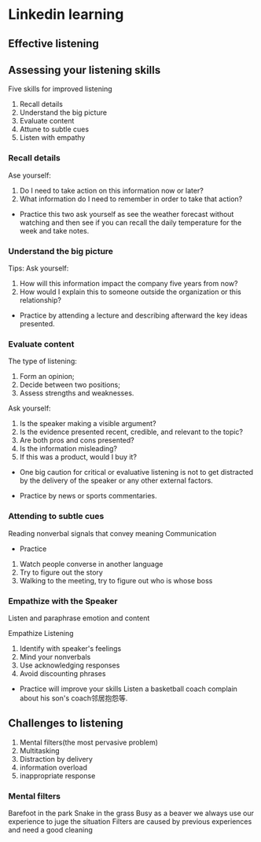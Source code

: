 # Linkedin learning
## Effective listening
## Assessing your listening skills
Five skills for improved listening
1. Recall details
2. Understand the big picture
3. Evaluate content
4. Attune to subtle cues
5. Listen with empathy
### Recall details
Ase yourself: 
1. Do I need to take action on this information now or later?
2. What information do I need to remember in order to take that action?

- Practice this two ask yourself as see the weather forecast without watching and then see if you can recall the daily temperature for the week and take notes.

### Understand the big picture
Tips: Ask yourself: 
1. How will this information impact the company five years from now?
2. How would I explain this to someone outside the organization or this relationship?

- Practice by attending a lecture and describing afterward the key ideas presented.

### Evaluate content
The type of listening: 
1. Form an opinion; 
2. Decide between two positions; 
3. Assess strengths and weaknesses.

Ask yourself: 
1. Is the speaker making a visible argument?
2. Is the evidence presented recent, credible, and relevant to the topic?
3. Are both pros and cons presented?
4. Is the information misleading?
5. If this was a product, would I buy it?

- One big caution for critical or evaluative listening is not to get distracted by the delivery of the speaker or any other external factors.

- Practice by news or sports commentaries.

### Attending to subtle cues
Reading nonverbal signals that convey meaning
Communication

- Practice
1. Watch people converse in another language
2. Try to figure out the story
3. Walking to the meeting, try to figure out who is whose boss

### Empathize with the Speaker
Listen and paraphrase emotion and content

Empathize Listening
1. Identify with speaker's feelings
2. Mind your nonverbals
3. Use acknowledging responses
4. Avoid discounting phrases
- Practice will improve your skills
Listen a basketball coach complain about his son's coach邻居抱怨等.

## Challenges to listening
1. Mental filters(the most pervasive problem)
2. Multitasking
3. Distraction by delivery
4. information overload
5. inappropriate response

### Mental filters
Barefoot in the park 
Snake in the grass 
Busy as a beaver
we always use our experience to juge the situation
Filters are caused by previous experiences and need a good cleaning